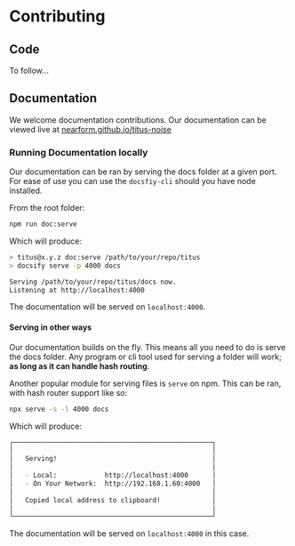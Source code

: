 # Contributing

## Code
To follow...

## Documentation
We welcome documentation contributions. Our documentation can be viewed live at [nearform.github.io/titus-noise][docs]

### Running Documentation locally
Our documentation can be ran by serving the docs folder at a given port. 
For ease of use you can use the `docsfiy-cli` should you have node installed.

From the root folder:
```sh
npm run doc:serve
```

Which will produce:

```sh
> titus@x.y.z doc:serve /path/to/your/repo/titus
> docsify serve -p 4000 docs

Serving /path/to/your/repo/titus/docs now.
Listening at http://localhost:4000
```

The documentation will be served on `localhost:4000`.

#### Serving in other ways
Our documentation builds on the fly. This means all you need to do is serve the docs folder. Any program or cli tool used for serving a folder will work; __as long as it can handle hash routing__.

Another popular module for serving files is `serve` on npm. This can be ran, with hash router support like so:

```sh
npx serve -s -l 4000 docs
```

Which will produce:

```sh 
┌──────────────────────────────────────────────────┐
│                                                  │
│   Serving!                                       │
│                                                  │
│   - Local:            http://localhost:4000      │
│   - On Your Network:  http://192.168.1.60:4000   │
│                                                  │
│   Copied local address to clipboard!             │
│                                                  │
└──────────────────────────────────────────────────┘
```

The documentation will be served on `localhost:4000` in this case.

[docs]:https://nearform.github.io/titus-noise